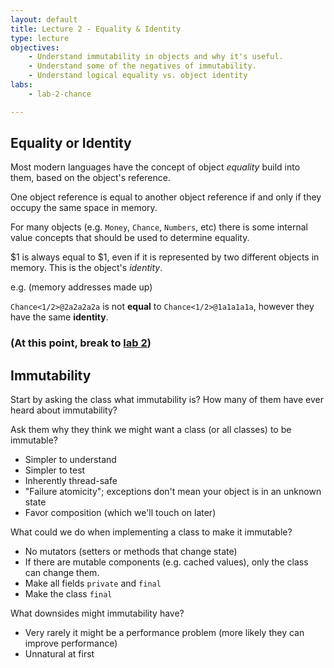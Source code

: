 ```yaml
---
layout: default
title: Lecture 2 - Equality & Identity
type: lecture
objectives:
    - Understand immutability in objects and why it's useful.
    - Understand some of the negatives of immutability.
    - Understand logical equality vs. object identity
labs:
    - lab-2-chance

---
```


## Equality or Identity

Most modern languages have the concept of object *equality* build into them,
based on the object's reference.

One object reference is equal to another object reference if and only if they
occupy the same space in memory.

For many objects (e.g. `Money`, `Chance`, `Numbers`, etc) there is some
internal value concepts that should be used to determine equality.

$1 is always equal to $1, even if it is represented by two different objects in
memory. This is the object's *identity*.

e.g. (memory addresses made up)

`Chance<1/2>@2a2a2a2a` is not **equal** to `Chance<1/2>@1a1a1a1a`, however they
have the same **identity**.

### (At this point, break to [lab 2](../lab-2-chance))

## Immutability

Start by asking the class what immutability is? How many of them have ever
heard about immutability?

Ask them why they think we might want a class (or all classes) to be immutable?

* Simpler to understand
* Simpler to test
* Inherently thread-safe
* "Failure atomicity"; exceptions don't mean your object is in an unknown state
* Favor composition (which we'll touch on later)

What could we do when implementing a class to make it immutable?

* No mutators (setters or methods that change state)
* If there are mutable components (e.g. cached values), only the class can
    change them.
* Make all fields `private` and `final`
* Make the class `final`

What downsides might immutability have?

* Very rarely it might be a performance problem (more likely they can improve
    performance)
* Unnatural at first

